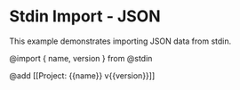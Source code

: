 # Stdin Import - JSON

This example demonstrates importing JSON data from stdin.

@import { name, version } from @stdin

@add [[Project: {{name}} v{{version}}]]